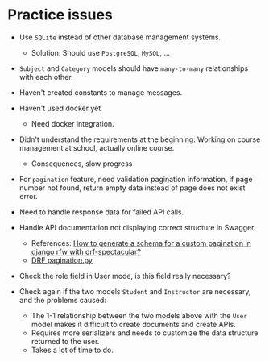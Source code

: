 # Practice issues

- Use `SQLite` instead of other database management systems.
  - Solution: Should use `PostgreSQL`, `MySQL`, ...

- `Subject` and `Category` models should have `many-to-many` relationships with each other.

- Haven't created constants to manage messages.

- Haven't used docker yet
  - Need docker integration.

- Didn't understand the requirements at the beginning: Working on course management at school, actually online course.
  - Consequences, slow progress

- For `pagination` feature, need validation pagination information, if page number not found, return empty data instead of page does not exist error.

- Need to handle response data for failed API calls.

- Handle API documentation not displaying correct structure in Swagger.
  - References: [How to generate a schema for a custom pagination in django rfw with drf-spectacular?](https://stackoverflow.com/questions/71431687/how-to-generate-a-schema-for-a-custom-pagination-in-django-rfw-with-drf-spectacu)
  - [DRF pagination.py](https://github.com/encode/django-rest-framework/blob/master/rest_framework/pagination.py)

- Check the role field in User mode, is this field really necessary?

- Check again if the two models `Student` and `Instructor` are necessary, and the problems caused:
    - The 1-1 relationship between the two models above with the `User` model makes it difficult to create documents and create APIs.
    - Requires more serializers and needs to customize the data structure returned to the user.
    - Takes a lot of time to do.
